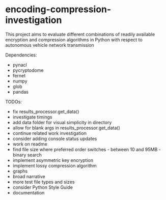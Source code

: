 # encoding-compression-investigation
This project aims to evaluate different combinations of readily available encryption and compression algorithms in Python with respect to autonomous vehicle network transmission

Dependencies:
* pynacl
* pycryptodome
* fernet
* numpy
* glob
* pandas

TODOs:
* fix results_processor.get_data()
* investigate timings
* add data folder for visual simplicity in directory
* allow for blank args in results_processor.get_data()
* continue related work investigation
* consider adding console status updates
* work on readme
* find file size where preferred order switches - between 10 and 95MB - binary search
* implement asymmetric key encryption
* implement lossy compression algorithm
* graphs
* broad narrative
* more test file types and sizes
* consider Python Style Guide
* documentation